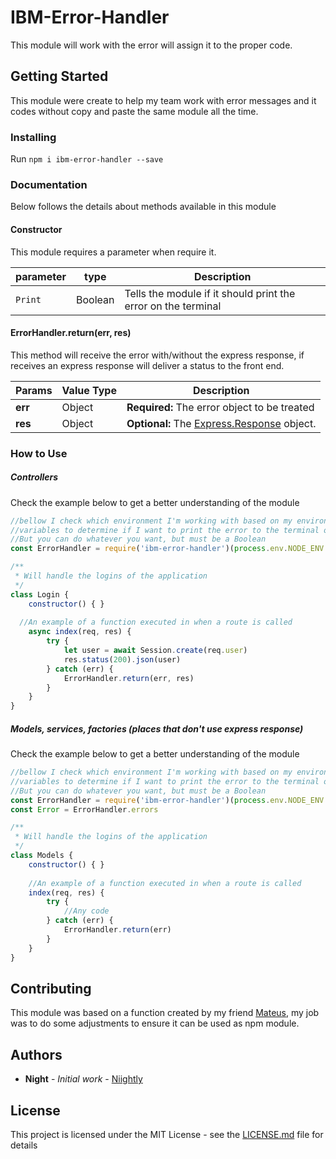 # IBM-Error-Handler

This module will work with the error will assign it to the proper code.

## Getting Started

This module were create to help my team work with error messages and it codes without copy and paste the same module all the time.

### Installing

Run `npm i ibm-error-handler --save`

### Documentation
Below follows the details about methods available in this module

#### Constructor
This module requires a parameter when require it. 

| parameter | type    | Description
| ---       | ---     | ---
| `Print`   | Boolean | Tells the module if it should print the error on the terminal



#### ErrorHandler.return(err, res)
This method will receive the error with/without the express response, if receives an express response will deliver a status to the front end.

| Params | Value Type | Description |
| --- | --- | --- |
| **err** | Object | **Required:** The error object to be treated |
| **res** | Object | **Optional:** The [Express.Response](http://expressjs.com/en/4x/api.html#res) object. |


### How to Use


##### Controllers
Check the example below to get a better understanding of the module

```javascript
//bellow I check which environment I'm working with based on my environment  
//variables to determine if I want to print the error to the terminal or not.
//But you can do whatever you want, but must be a Boolean
const ErrorHandler = require('ibm-error-handler')(process.env.NODE_ENV!=='prod')

/**
 * Will handle the logins of the application
 */
class Login {
	constructor() { }
  
  //An example of a function executed in when a route is called
	async index(req, res) {
		try {
			let user = await Session.create(req.user)
			res.status(200).json(user)
		} catch (err) {
			ErrorHandler.return(err, res)
		}
	}
}
```

##### Models, services, factories (places that don't use express response)
Check the example below to get a better understanding of the module

```javascript
//bellow I check which environment I'm working with based on my environment  
//variables to determine if I want to print the error to the terminal or not.
//But you can do whatever you want, but must be a Boolean
const ErrorHandler = require('ibm-error-handler')(process.env.NODE_ENV!=='prod')
const Error = ErrorHandler.errors

/**
 * Will handle the logins of the application
 */
class Models {
	constructor() { }
  
  	//An example of a function executed in when a route is called
	index(req, res) {
		try {
			//Any code
		} catch (err) {
			ErrorHandler.return(err)
		}
	}
}
```


## Contributing

This module was based on a function created by my friend [Mateus](https://github.com/mateusnroll), my job was to do some adjustments to ensure it can be used as npm module.

## Authors

* **Night** - *Initial work* - [Niightly](https://github.com/niightly)

## License

This project is licensed under the MIT License - see the [LICENSE.md](LICENSE.md) file for details
